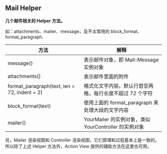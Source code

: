 ## Mail Helper

**几个邮件相关的 Helper 方法。**

如：attachments、mailer、message，及不太常用的 block_format、format_paragraph.

| 方法 | 解释 |
| -- | -- |
| message() | 表示邮件对象，即 Mail::Message 实例对象 |
| attachments() | 表示邮件里面的附件 |
| format_paragraph(text, len = 72, indent = 2) | 格式化文字内容。默认行首空两格，每行长度不超过 72 个字符 |
| block_format(text) | 使用上面的 format_paragraph 来处理大段的文字内容 |
| mailer() | YourMailer 的实例对象，类似 YourController 的实例对象 |

另，Mailer 渲染视图和 Controller 渲染视图，它们原理和过程基本上是一致的。所以除了上述 Helper 方法外，Action View 提供的辅助方法在这里也可用。
